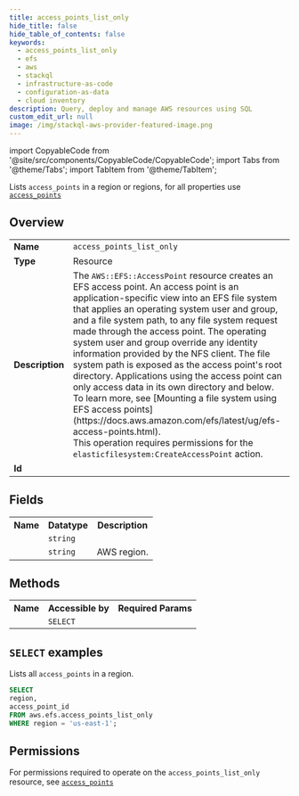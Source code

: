 ```yaml
---
title: access_points_list_only
hide_title: false
hide_table_of_contents: false
keywords:
  - access_points_list_only
  - efs
  - aws
  - stackql
  - infrastructure-as-code
  - configuration-as-data
  - cloud inventory
description: Query, deploy and manage AWS resources using SQL
custom_edit_url: null
image: /img/stackql-aws-provider-featured-image.png
---
```


import CopyableCode from '@site/src/components/CopyableCode/CopyableCode';
import Tabs from '@theme/Tabs';
import TabItem from '@theme/TabItem';

Lists <code>access_points</code> in a region or regions, for all properties use <a href="/services/serviceName/access_points/"><code>access_points</code></a>

## Overview
<table>
<tbody>
<tr><td><b>Name</b></td><td><code>access_points_list_only</code></td></tr>
<tr><td><b>Type</b></td><td>Resource</td></tr>
<tr><td><b>Description</b></td><td>The <code>AWS::EFS::AccessPoint</code> resource creates an EFS access point. An access point is an application-specific view into an EFS file system that applies an operating system user and group, and a file system path, to any file system request made through the access point. The operating system user and group override any identity information provided by the NFS client. The file system path is exposed as the access point's root directory. Applications using the access point can only access data in its own directory and below. To learn more, see &#91;Mounting a file system using EFS access points&#93;(https://docs.aws.amazon.com/efs/latest/ug/efs-access-points.html).<br />This operation requires permissions for the <code>elasticfilesystem:CreateAccessPoint</code> action.</td></tr>
<tr><td><b>Id</b></td><td><CopyableCode code="aws.efs.access_points_list_only" /></td></tr>
</tbody>
</table>

## Fields
<table>
<tbody>
<tr><th>Name</th><th>Datatype</th><th>Description</th></tr><tr><td><CopyableCode code="access_point_id" /></td><td><code>string</code></td><td></td></tr>
<tr><td><CopyableCode code="region" /></td><td><code>string</code></td><td>AWS region.</td></tr>
</tbody>
</table>

## Methods

<table>
<tbody>
  <tr>
    <th>Name</th>
    <th>Accessible by</th>
    <th>Required Params</th>
  </tr>
  <tr>
    <td><CopyableCode code="list_resources" /></td>
    <td><code>SELECT</code></td>
    <td><CopyableCode code="region" /></td>
  </tr>
</tbody>
</table>

## `SELECT` examples
Lists all <code>access_points</code> in a region.
```sql
SELECT
region,
access_point_id
FROM aws.efs.access_points_list_only
WHERE region = 'us-east-1';
```


## Permissions

For permissions required to operate on the <code>access_points_list_only</code> resource, see <a href="/services/efs/access_points/#permissions"><code>access_points</code></a>

